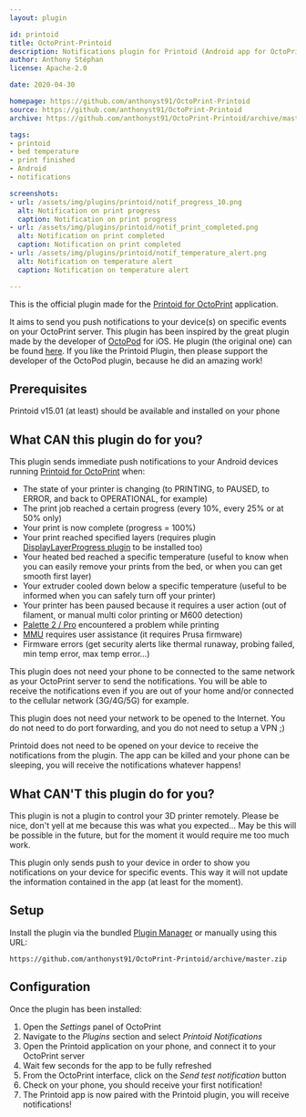 ```yaml
---
layout: plugin

id: printoid
title: OctoPrint-Printoid
description: Notifications plugin for Printoid (Android app for OctoPrint)
author: Anthony Stéphan
license: Apache-2.0

date: 2020-04-30

homepage: https://github.com/anthonyst91/OctoPrint-Printoid
source: https://github.com/anthonyst91/OctoPrint-Printoid
archive: https://github.com/anthonyst91/OctoPrint-Printoid/archive/master.zip

tags:
- printoid
- bed temperature
- print finished
- Android
- notifications

screenshots:
- url: /assets/img/plugins/printoid/notif_progress_10.png
  alt: Notification on print progress
  caption: Notification on print progress
- url: /assets/img/plugins/printoid/notif_print_completed.png
  alt: Notification on print completed
  caption: Notification on print completed
- url: /assets/img/plugins/printoid/notif_temperature_alert.png
  alt: Notification on temperature alert
  caption: Notification on temperature alert

---
```


This is the official plugin made for the [Printoid for OctoPrint](https://play.google.com/store/apps/details?id=fr.yochi76.printoid.phones.premium&utm_source=github&utm_medium=plugin) application.

It aims to send you push notifications to your device(s) on specific events on your OctoPrint server.
This plugin has been inspired by the great plugin made by the developer of [OctoPod](https://itunes.apple.com/us/app/octopod-for-octoprint/id1412557625?mt=8) for iOS.
He plugin (the original one) can be found [here](https://github.com/gdombiak/OctoPrint-OctoPod).
If you like the Printoid Plugin, then please support the developer of the OctoPod plugin, because he did an amazing work!

## Prerequisites

Printoid v15.01 (at least) should be available and installed on your phone

## What CAN this plugin do for you?

This plugin sends immediate push notifications to your Android devices running
[Printoid for OctoPrint](https://play.google.com/store/apps/details?id=fr.yochi76.printoid.phones.premium&utm_source=github&utm_medium=plugin) when:

- The state of your printer is changing (to PRINTING, to PAUSED, to ERROR, and back to OPERATIONAL, for example)
- The print job reached a certain progress (every 10%, every 25% or at 50% only)
- Your print is now complete (progress = 100%)
- Your print reached specified layers (requires plugin [DisplayLayerProgress plugin](https://plugins.octoprint.org/plugins/DisplayLayerProgress/) to be installed too)
- Your heated bed reached a specific temperature (useful to know when you can easily remove your prints from the bed, or when you can get smooth first layer)
- Your extruder cooled down below a specific temperature (useful to be informed when you can safely turn off your printer)
- Your printer has been paused because it requires a user action (out of filament, or manual multi color printing or M600 detection)
- [Palette 2 / Pro](https://www.mosaicmfg.com/products/palette-2) encountered a problem while printing
- [MMU](https://shop.prusa3d.com/en/upgrades/183-original-prusa-i3-mk25smk3s-multi-material-2s-upgrade-kit-mmu2s.html#) requires user assistance (it requires Prusa firmware)
- Firmware errors (get security alerts like thermal runaway, probing failed, min temp error, max temp error...)

This plugin does not need your phone to be connected to the same network as your OctoPrint server to send the notifications. 
You will be able to receive the notifications even if you are out of your home and/or connected to the cellular network (3G/4G/5G) for example.

This plugin does not need your network to be opened to the Internet. You do not need to do port forwarding, and you do not need to setup a VPN ;) 

Printoid does not need to be opened on your device to receive the notifications from the plugin. The app can be killed and your phone can be sleeping, you will receive the notifications whatever happens!

## What CAN'T this plugin do for you?

This plugin is not a plugin to control your 3D printer remotely. Please be nice, don't yell at me because this was what you expected...
May be this will be possible in the future, but for the moment it would require me too much work.

This plugin only sends push to your device in order to show you notifications on your device for specific events.
This way it will not update the information contained in the app (at least for the moment).

## Setup

Install the plugin via the bundled [Plugin Manager](https://github.com/foosel/OctoPrint/wiki/Plugin:-Plugin-Manager)
or manually using this URL:

    https://github.com/anthonyst91/OctoPrint-Printoid/archive/master.zip

## Configuration

Once the plugin has been installed:

1. Open the _Settings_ panel of OctoPrint 
2. Navigate to the _Plugins_ section and select _Printoid Notifications_
3. Open the Printoid application on your phone, and connect it to your OctoPrint server
4. Wait few seconds for the app to be fully refreshed
5. From the OctoPrint interface, click on the _Send test notification_ button
6. Check on your phone, you should receive your first notification!
7. The Printoid app is now paired with the Printoid plugin, you will receive notifications! 

